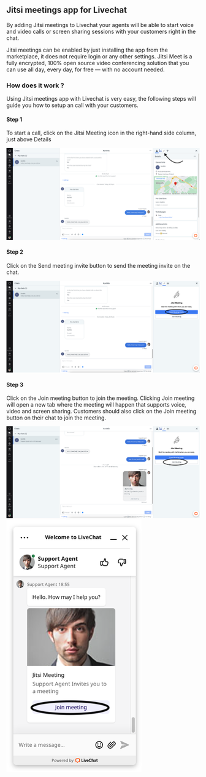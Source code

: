 ## Jitsi meetings app for Livechat

By adding Jitsi meetings to Livechat your agents will be able to start voice and video calls or screen sharing sessions with your customers right in the chat.

Jitsi meetings can be enabled by just installing the app from the marketplace, it does not require login or any other settings. 
Jitsi Meet is a fully encrypted, 100% open source video conferencing solution that you can use all day, every day, for free — with no account needed.

### How does it work ?
Using Jitsi meetings app with Livechat is very easy, the following steps will guide you how to setup an call with your customers. 

#### Step 1
To start a call, click on the Jitsi Meeting icon in the right-hand side column, just above Details

![image1](/assets/jitsi_lc_1.png)

#### Step 2
Click on the Send meeting invite button to send the meeting invite on the chat. 

![image2](/assets/jitsi_lc_2.png)

#### Step 3
Click on the Join meeting button to join the meeting. Clicking Join meeting will open a new tab where the meeting will happen that supports voice, video and screen sharing.
Customers should also click on the Join meeting button on their chat to join the meeting. 

![image3](/assets/jitsi_lc_3.png)
![image4](/assets/jitsi_lc_4.png)
